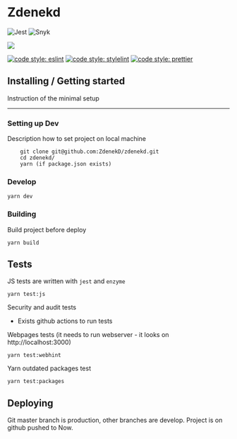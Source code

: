 # Zdenekd

![Jest](https://github.com/ZdenekD/zdenekd/workflows/Jest/badge.svg)
![Snyk](https://github.com/ZdenekD/zdenekd/workflows/Snyk/badge.svg)

![](https://statuspage.freshping.io/badge/b80793be-3e66-4cae-ac37-cfe75e9adc06?0.22310144464765624)

[![code style: eslint](https://img.shields.io/badge/code%20style-eslint-%23463fd4)](https://eslint.org) [![code style: stylelint](https://img.shields.io/badge/code%20style-stylelint-success)](https://stylelint.io) [![code style: prettier](https://img.shields.io/badge/code_style-prettier-ff69b4.svg?style=flat-square)](https://github.com/prettier/prettier)

## Installing / Getting started

Instruction of the minimal setup

---

### Setting up Dev

Description how to set project on local machine

```
    git clone git@github.com:ZdenekD/zdenekd.git
    cd zdenekd/
    yarn (if package.json exists)
```

### Develop

```
yarn dev
```

### Building

Build project before deploy

```
yarn build
```

## Tests

JS tests are written with `jest` and `enzyme`

```
yarn test:js
```

Security and audit tests

-   Exists github actions to run tests

Webpages tests (it needs to run webserver - it looks on http://localhost:3000)

```
yarn test:webhint
```

Yarn outdated packages test

```
yarn test:packages
```

## Deploying

Git master branch is production, other branches are develop.
Project is on github pushed to Now.
